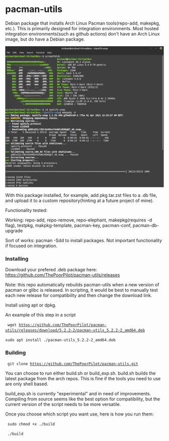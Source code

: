 # pacman-utils
Debian package that installs Arch Linux Pacman tools(repo-add, makepkg, etc.). This is primarily designed for integration environments. Most hosted integration environments(such as github actions) don't have an Arch Linux image, but do have a Debian package.

![](https://github.com/ThePoorPilot/pacman-utils/raw/main/Screenshot.png)

With this package installed, for example, add pkg.tar.zst files to a .db file, and upload it to a custom repository(hinting at a future project of mine).

Functionality tested:

Working: repo-add, repo-remove, repo-elephant, makepkg(requires -d flag), testpkg, makpkg-template, pacman-key, pacman-conf, pacman-db-upgrade 

Sort of works: pacman -Sdd to install packages. Not important functionality if focused on integration.

### Installing
Download your prefered .deb package here: https://github.com/ThePoorPilot/pacman-utils/releases

Note: this repo automatically rebuilds pacman-utils when a new version of pacman or glibc is released. In scripting, it would be best to manually test each new release for compatibility and then change the download link.

Install using apt or dpkg.

An example of this step in a script

<code> wget https://github.com/ThePoorPilot/pacman-utils/releases/download/5.2.2-2/pacman-utils_5.2.2-2_amd64.deb</code>

<code>sudo apt install ./pacman-utils_5.2.2-2_amd64.deb</code>

### Building

<code> git clone https://github.com/ThePoorPilot/pacman-utils.git </code>

You can choose to run either build.sh or build_exp.sh. build.sh builds the latest package from the arch repos. This is fine if the tools you need to use are only shell based.

build_exp.sh is currently "experimental" and in need of improvements. Compiling from source seems like the best option for compatibility, but the current version of the script needs to be more versatile.

Once you choose which script you want use, here is how you run them:

<code> sudo chmod +x ./build </code>

<code> ./build </code>
